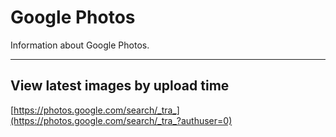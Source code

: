 # Google Photos

Information about Google Photos.

---

## View latest images by upload time

[https://photos.google.com/search/_tra_](https://photos.google.com/search/_tra_?authuser=0)